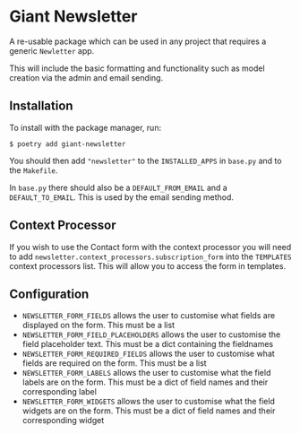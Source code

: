 # Giant Newsletter

A re-usable package which can be used in any project that requires a generic `Newletter` app. 

This will include the basic formatting and functionality such as model creation via the admin and email sending.

## Installation

To install with the package manager, run:

    $ poetry add giant-newsletter

You should then add `"newsletter"` to the `INSTALLED_APPS` in `base.py` and to the `Makefile`.  

In `base.py` there should also be a `DEFAULT_FROM_EMAIL` and a `DEFAULT_TO_EMAIL`. This is used by the email sending method.

 ## Context Processor
 If you wish to use the Contact form with the context processor you will need to add `newsletter.context_processors.subscription_form` into the `TEMPLATES` context processors list. This will allow you to access the form in templates.
 
 ## Configuration

- `NEWSLETTER_FORM_FIELDS` allows the user to customise what fields are displayed on the form. This must be a list
- `NEWSLETTER_FORM_FIELD_PLACEHOLDERS` allows the user to customise the field placeholder text. This must be a dict containing the fieldnames
- `NEWSLETTER_FORM_REQUIRED_FIELDS` allows the user to customise what fields are required on the form. This must be a list
- `NEWSLETTER_FORM_LABELS` allows the user to customise what the field labels are on the form. This must be a dict of field names and their corresponding label
- `NEWSLETTER_FORM_WIDGETS` allows the user to customise what the field widgets are on the form. This must be a dict of field names and their corresponding widget